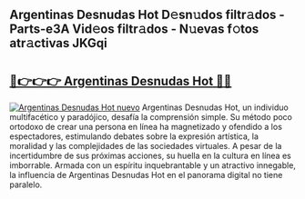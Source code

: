 ## Argentinas Desnudas Hot D𝚎sn𝚞dos filtr𝚊dos - Parts-e3A Vid𝚎os filtr𝚊dos - N𝚞evas f𝚘tos atr𝚊ctivas JKGqi

# <h2><a href="http://mb6qo5.tromn.icu/?c=Argentinas+Desnudas+Hot">🔗👉👉👉 Argentinas Desnudas Hot 🔗🔗</a></h2>

[![Argentinas Desnudas Hot nuevo](https://i.imgur.com/pEAQMta.gif)](http://mb6qo5.tromn.icu/?c=Argentinas+Desnudas+Hot)
Argentinas Desnudas Hot, un individuo multifacético y paradójico, desafía la comprensión simple. Su método poco ortodoxo de crear una persona en línea ha magnetizado y ofendido a los espectadores, estimulando debates sobre la expresión artística, la moralidad y las complejidades de las sociedades virtuales. A pesar de la incertidumbre de sus próximas acciones, su huella en la cultura en línea es imborrable. Armada con un espíritu inquebrantable y un atractivo innegable, la influencia de Argentinas Desnudas Hot en el panorama digital no tiene paralelo.
